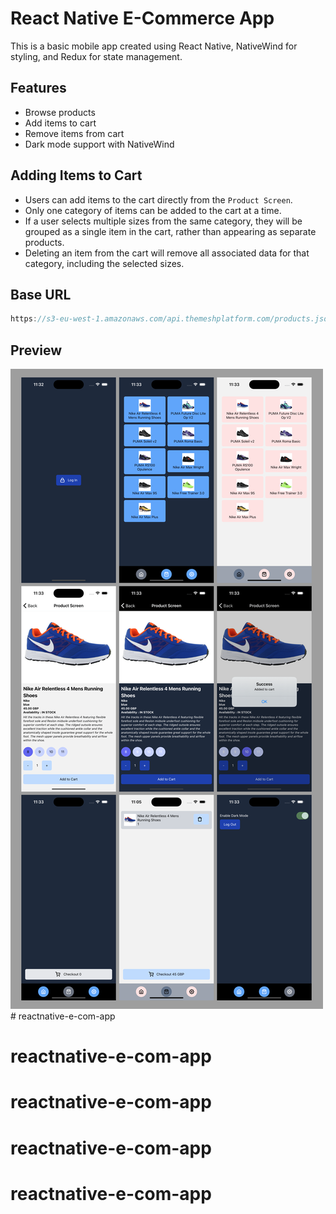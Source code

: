 # React Native E-Commerce App
This is a basic mobile app created using React Native, NativeWind for styling, and Redux for state management.

## Features
- Browse products
- Add items to cart
- Remove items from cart
- Dark mode support with NativeWind

## Adding Items to Cart
* Users can add items to the cart directly from the  `Product Screen`.
* Only one category of items can be added to the cart at a time.
* If a user selects multiple sizes from the same category, they will be grouped as a single item in the cart, rather than appearing as separate products.
* Deleting an item from the cart will remove all associated data for that category, including the selected sizes.

## Base URL
```js
https://s3-eu-west-1.amazonaws.com/api.themeshplatform.com/products.json
```
## Preview

![](/images/image.png)# reactnative-e-com-app
# reactnative-e-com-app
# reactnative-e-com-app
# reactnative-e-com-app
# reactnative-e-com-app
